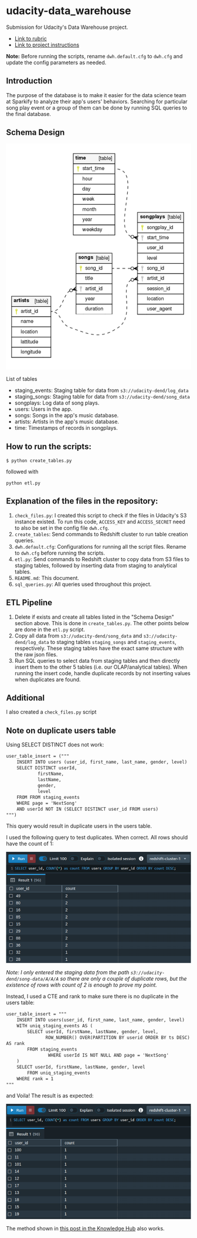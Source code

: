 # udacity-data_warehouse
Submission for Udacity's Data Warehouse project.

- [Link to rubric](https://review.udacity.com/#!/rubrics/2501/view)
- [Link to project instructions](https://classroom.udacity.com/nanodegrees/nd027/parts/69a25b76-3ebd-4b72-b7cb-03d82da12844/modules/58ff61b9-a54f-496d-b4c7-fa22750f6c76/lessons/b3ce1791-9545-4187-b1fc-1e29cc81f2b0/concepts/last-viewed?contentVersion=2.0.0&contentLocale=en-us)

**Note:** Before running the scripts, rename `dwh.default.cfg` to `dwh.cfg` and update the config parameters as needed.

## Introduction
The purpose of the database is to make it easier for the data science team at Sparkify to analyze their app's users' behaviors. Searching for particular song play event or a group of them can be done by running SQL queries to the final database.

## Schema Design

![schema](schema.png)

List of tables
- staging_events: Staging table for data from `s3://udacity-dend/log_data`
- staging_songs: Staging table for data from `s3://udacity-dend/song_data`
- songplays: Log data of song plays.
- users: Users in the app.
- songs: Songs in the app's music database.
- artists: Artists in the app's music database.
- time: Timestamps of records in songplays.

## How to run the scripts:

```
$ python create_tables.py
```

followed with

```
python etl.py
```

## Explanation of the files in the repository:

1. `check_files.py`: I created this script to check if the files in Udacity's S3 instance existed. To run this code, `ACCESS_KEY` and `ACCESS_SECRET` need to also be set in the config file `dwh.cfg`.
2. `create_tables`: Send commands to Redshift cluster to run table creation queries.
3. `dwh.default.cfg`: Configurations for running all the script files. Rename to `dwh.cfg` before running the scripts.
4. `etl.py`: Send commands to Redshift cluster to copy data from S3 files to staging tables, followed by inserting data from staging to analytical tables.
5. `README.md`: This document.
6. `sql_queries.py`: All queries used throughout this project.

## ETL Pipeline

1. Delete if exists and create all tables listed in the "Schema Design" section above. This is done in `create_tables.py`. The other points below are done in the `etl.py` script.
2. Copy all data from `s3://udacity-dend/song_data` and `s3://udacity-dend/log_data` to staging tables `staging_songs` and `staging_events`, respectively. These staging tables have the exact same structure with the raw json files.
3. Run SQL queries to select data from staging tables and then directly insert them to the other 5 tables (i.e. our OLAP/analytical tables). When running the insert code, handle duplicate records by not inserting values when duplicates are found.

## Additional

I also created a `check_files.py` script


## Note on duplicate users table

Using SELECT DISTINCT does not work:

```
user_table_insert = ("""
    INSERT INTO users (user_id, first_name, last_name, gender, level)
    SELECT DISTINCT userId,
            firstName,
            lastName,
            gender,
            level
    FROM FROM staging_events
    WHERE page = 'NextSong'
    AND userId NOT IN (SELECT DISTINCT user_id FROM users)
""")
```

This query would result in duplicate users in the users table.

I used the following query to test duplicates. When correct. All rows should have the count of 1:

![distinct](distinct.png)

*Note: I only entered the staging data from the path `s3://udacity-dend/song-data/A/A/A` so there are only a couple of duplicate rows, but the existence of rows with count of 2 is enough to prove my point.*

Instead, I used a CTE and rank to make sure there is no duplicate in the users table:

```
user_table_insert = """
    INSERT INTO users(user_id, first_name, last_name, gender, level)
    WITH uniq_staging_events AS (
    	SELECT userId, firstName, lastName, gender, level,
    		   ROW_NUMBER() OVER(PARTITION BY userid ORDER BY ts DESC) AS rank
    	FROM staging_events
                WHERE userId IS NOT NULL AND page = 'NextSong'
    )
    SELECT userId, firstName, lastName, gender, level
    	FROM uniq_staging_events
    WHERE rank = 1
"""
```

and Voila! The result is as expected:

![rank](rank.png)

The method shown in [this post in the Knowledge Hub](https://knowledge.udacity.com/questions/42129) also works.
